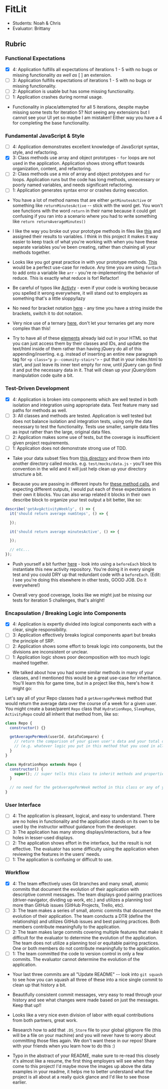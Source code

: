 # FitLit
* Students: Noah & Chris
* Evaluator: Brittany

## Rubric

### Functional Expectations
* [x] 4: Application fulfills all expectations of iterations 1 - 5 with no bugs or missing functionality *as well as* [ ] an extension.
* [ ] 3: Application fulfills expectations of iterations 1 - 5 with no bugs or missing functionality.
* [ ] 2: Application is usable but has some missing functionality.
* [ ] 1: Application crashes during normal usage.

* Functionality in place/attempted for all 5 iterations, despite maybe missing some tests for iteration 5? Not seeing any extensions but I cannot see your UI yet so maybe I am mistaken! Either way you have a 4 for completing the base functionality.

### Fundamental JavaScript & Style
* [ ] 4: Application demonstrates excellent knowledge of JavaScript syntax, style, and refactoring.
* [x] 3: Class methods use array and object prototypes - `for` loops are not used in the application. Application shows strong effort towards organization, content, and refactoring. 
* [ ] 2: Class methods use a mix of array and object prototypes and `for` loops. Application runs but the code has long methods, unnecessary or poorly named variables, and needs significant refactoring.
* [ ] 1: Application generates syntax error or crashes during execution.

* You have a lot of method names that are either `getMinutesActive` or something like `returnMinutesActive` -- stick with the word get. You won't see functions with the word `return` in their name because it could get confusing if you ran into a scenario where you had to write something like `return returnAverageMinutes()` 

* I like the way you broke out your prototype methods in files like [this](https://github.com/chrisdbasham317/FitLit-Activity-Tracker/blob/master/src/Activity-repository.js) and assigned their results to variables. I think in this project it makes it way easier to keep track of what you're working with when you have these separate variables you've been creating, rather than chaining all your methods together.

* Looks like you got great practice in with your prototype methods. [This](https://github.com/chrisdbasham317/FitLit-Activity-Tracker/blob/master/src/Activity.js#L23-L27) would be a perfect use-case for reduce. Any time you are using `forEach` to add onto a variable like `arr` - you're re-implementing the behavior of reduce. This is exactly what reduce is for! Refactor!

* Be careful of typos like [Activty](https://github.com/chrisdbasham317/FitLit-Activity-Tracker/blob/master/src/Activity.js#L44) - even if your code is working because you spelled it wrong everywhere, it will stand out to employers as something that's a little sloppy/lazy

* No need for bracket notation [here](https://github.com/chrisdbasham317/FitLit-Activity-Tracker/blob/master/src/Activity.js#L51) - any time you have a string inside the brackets, switch it to dot notation.

* Very nice use of a ternary [here](https://github.com/chrisdbasham317/FitLit-Activity-Tracker/blob/master/src/Activity.js#L53), don't let your ternaries get any more complex than this!

* Try to have all of these [elements](https://github.com/chrisdbasham317/FitLit-Activity-Tracker/blob/master/src/scripts.js#L22-L87) already laid out in your HTML so that you can just access them by their classes and IDs, and update the text/html inside of them rather than having jQuery do all of this appending/inserting. e.g. instead of inserting an entire new paragraph tag for `<p class="p p--comunity-stairs">` - put that in your index.html to start, and just leave its inner text empty for now, until jQuery can go find it and put the necessary data in it. That will clean up your jQuery/dom manipulation code quite a bit.
  

### Test-Driven Development
* [x] 4: Application is broken into components which are well tested in both isolation and integration using appropriate data. Test feature many sad paths for methods as well.
* [ ] 3: All classes and methods are tested. Application is well tested but does not balance isolation and integration tests, using only the data necessary to test the functionality. Tests use smaller, sample data files as input rather than the large, original data files.
* [ ] 2: Application makes some use of tests, but the coverage is insufficient given project requirements.
* [ ] 1: Application does not demonstrate strong use of TDD.

* Take your data subset files from [this directory](https://github.com/chrisdbasham317/FitLit-Activity-Tracker/tree/master/test) and throw them into another directory called mocks.  e.g. `test/mocks/data.js`  - you'll see this convention in the wild and it will just help clean up your directory structure a bit.

* Because you are passing in different inputs for [these method calls](https://github.com/chrisdbasham317/FitLit-Activity-Tracker/blob/master/test/Activity-repository-test.js#L33-L38), and expecting different outputs, I would put each of these expectations in their own it blocks. You can also wrap related it blocks in their own describe block to organize your test output a bit better, like so:

```js
describe('getAvgActivityWeekly', () => {
  it('should return average numSteps', () => {

  });

  it('should return average minutesActive', () => {

  });

  // etc...
});
```

* Push yourself a bit further [here](https://github.com/chrisdbasham317/FitLit-Activity-Tracker/blob/master/test/Activity-repository-test.js#L9) - look into using a `beforeEach` block to instantiate this new activity repository. You're doing it in every single test and you could DRY up that redundant code with a `beforeEach`. (Edit: I see you're doing this elsewhere in other tests, GOOD JOB. Do it everywhere!)

* Overall very good coverage, looks like we might just be missing our tests for iteration 5 challenges, that's alright!

### Encapsulation / Breaking Logic into Components
* [x] 4: Application is expertly divided into logical components each with a clear, single responsibility.
* [ ] 3: Application effectively breaks logical components apart but breaks the principle of SRP.
* [ ] 2: Application shows some effort to break logic into components, but the divisions are inconsistent or unclear.
* [ ] 1: Application logic shows poor decomposition with too much logic mashed together.

* We talked about how you had some similar methods in many of your classes, and I mentioned this would be a great use-case for inheritance. You'll learn this for game time, but in a project like this, here's how it might go:

Let's say all of your Repo classes had a `getAveragePerWeek` method that would return the average data over the course of a week for a given user. You might create a base/parent `Repo` class that `HydrationRepo`, `SleepRepo`, `ActivityRepo` could all inherit that method from, like so:

```js
class Repo {
  constructor() {}

  getAveragePerWeek(userId, dataToCompare) {
    // return the comparison of your given user's data and your total data
    // (e.g. whatever logic you put in this method that you used in all of your classes)
  }
}

class HydrationRepo extends Repo {
  constructor() {
    super(); // super tells this class to inherit methods and properties from the Repo class
  }

  // no need for the getAveragePerWeek method in this class or any of your others any more
}
```


### User Interface
* [ ] 4: The application is pleasant, logical, and easy to understand. There are no holes in functionality and the application stands on its own to be used by the instructor _without_ guidance from the developer.
* [ ] 3: The application has many strong displays/interactions, but a few holes in lesser-used displays.
* [ ] 2: The application shows effort in the interface, but the result is not effective. The evaluator has some difficulty using the application when reviewing the features in the users' needs.
* [ ] 1: The application is confusing or difficult to use.

### Workflow
* [x] 4: The team effectively uses Git branches and many small, atomic commits that document the evolution of their application with descriptive commit messages. The team displays good pairing practices (driver-navigator, dividing up work, etc.) and utilizes a planning tool more than GitHub issues (GitHub Projects, Trello, etc).
* [ ] 3: The team makes a series of small, atomic commits that document the evolution of their application. The team conducts a DTR (define the relationship) and utilizes GitHub issues and best pairing practices. Both members contribute meaningfully to the application.
* [ ] 2: The team makes large commits covering multiple features that make it difficult for the evaluator to determine the evolution of the application. The team does not utilize a planning tool or equitable pairing practices. One or both members do not contribute meaningfully to the application.
* [ ] 1: The team committed the code to version control in only a few commits. The evaluator cannot determine the evolution of the application.

* Your last three commits are all "Update README" -- look into `git squash` to see how you can squash all three of these into a nice single commit to clean up that history a bit. 

* Beautifully consistent commit messages, very easy to read through your history and see what changes were made based on just the messages. Keep that up!!

* Looks like a very nice even division of labor with equal contributions from both partners, great work.

* Research how to add that `.DS_Store` file to your global gitignore file (this will be a file on your machine) and you will never have to worry about committing those files again. We don't want these in our repos! Share with your friends when you learn how to do this :) 

* Typo in the abstract of your README, make sure to re-read this closely it's almost like a resume, the first thing employers will see when they come to this project! I'd maybe move the images up above the data examples in your readme, it helps me to better understand what the project is all about at a really quick glance and I'd like to see those earlier.